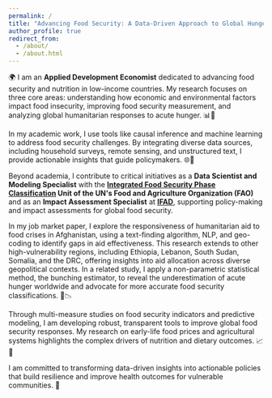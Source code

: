 ```yaml
---
permalink: /
title: "Advancing Food Security: A Data-Driven Approach to Global Hunger and Nutrition Challenges"
author_profile: true
redirect_from: 
  - /about/
  - /about.html
---
```


🌍 I am an **Applied Development Economist** dedicated to advancing food security and nutrition in low-income countries. My research focuses on three core areas: understanding how economic and environmental factors impact food insecurity, improving food security measurement, and analyzing global humanitarian responses to acute hunger. 📊🌾

In my academic work, I use tools like causal inference and machine learning to address food security challenges. By integrating diverse data sources, including household surveys, remote sensing, and unstructured text, I provide actionable insights that guide policymakers. 🌐🤖

Beyond academia, I contribute to critical initiatives as a **Data Scientist and Modeling Specialist** with the **[Integrated Food Security Phase Classification](https://www.ipcinfo.org/) Unit of the UN's Food and Agriculture Organization (FAO)** and as an **Impact Assessment Specialist** at **[IFAD](http://ifad.org/)**, supporting policy-making and impact assessments for global food security.

In my job market paper, I explore the responsiveness of humanitarian aid to food crises in Afghanistan, using a text-finding algorithm, NLP, and geo-coding to identify gaps in aid effectiveness. This research extends to other high-vulnerability regions, including Ethiopia, Lebanon, South Sudan, Somalia, and the DRC, offering insights into aid allocation across diverse geopolitical contexts. In a related study, I apply a non-parametric statistical method, the bunching estimator, to reveal the underestimation of acute hunger worldwide and advocate for more accurate food security classifications. 🚨📉

Through multi-measure studies on food security indicators and predictive modeling, I am developing robust, transparent tools to improve global food security responses. My research on early-life food prices and agricultural systems highlights the complex drivers of nutrition and dietary outcomes. 📈🥛

I am committed to transforming data-driven insights into actionable policies that build resilience and improve health outcomes for vulnerable communities. 🌟